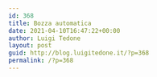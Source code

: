 ```yaml
---
id: 368
title: Bozza automatica
date: 2021-04-10T16:47:22+00:00
author: Luigi Tedone
layout: post
guid: http://blog.luigitedone.it/?p=368
permalink: /?p=368
---
```

